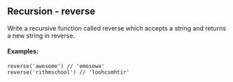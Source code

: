 <h2>Recursion - reverse</h2>
<p>Write a recursive function called reverse which accepts a string and returns a new string in reverse.</p>

<h4>Examples:</h4>

```
reverse('awesome') // 'emosewa'
reverse('rithmschool') // 'loohcsmhtir'
```
